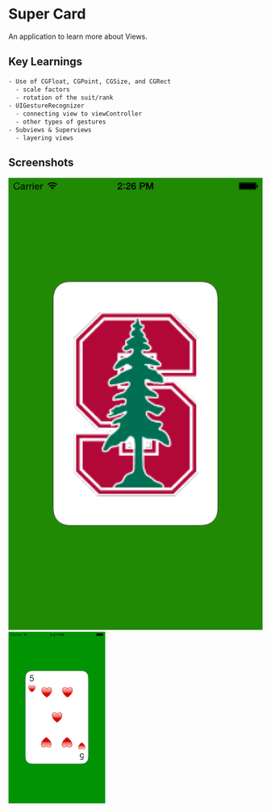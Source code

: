 # Super Card

An application to learn more about Views. 


## Key Learnings
```
- Use of CGFloat, CGPoint, CGSize, and CGRect
  - scale factors
  - rotation of the suit/rank
- UIGestureRecognizer
  - connecting view to viewController
  - other types of gestures
- Subviews & Superviews
  - layering views
```

## Screenshots
![Starting image](/images/start.png?raw=true "Optional Title")
![5 of hearts](/images/5-hearts.png?raw=true "5 of hearts")

